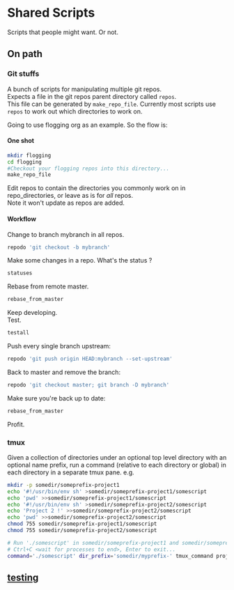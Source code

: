 # Shared Scripts

Scripts that people might want. Or not.

## On path
### Git stuffs
A bunch of scripts for manipulating multiple git repos.  
Expects a file in the git repos parent directory called `repos`.  
This file can be generated by `make_repo_file`.
Currently most scripts use `repos` to work out which directories to work on.

Going to use flogging org as an example. So the flow is:
#### One shot
```bash
mkdir flogging
cd flogging
#Checkout your flogging repos into this directory...
make_repo_file
```
Edit repos to contain the directories you commonly work on in repo_directories, or leave as is for _all_ repos.  
Note it won't update as repos are added.
#### Workflow
Change to branch mybranch in all repos.  
```bash
repodo 'git checkout -b mybranch'
```
Make some changes in a repo.
What's the status ?  
```bash
statuses
```  
Rebase from remote master.  
```bash
rebase_from_master
```
Keep developing.  
Test.  
```bash
testall
```
Push every single branch upstream:  
```bash
repodo 'git push origin HEAD:mybranch --set-upstream'
```
Back to master and remove the branch:
```bash
repodo 'git checkout master; git branch -D mybranch' 
```
Make sure you're back up to date:  
```bash
rebase_from_master
```

Profit.  

### tmux
Given a collection of directories under an optional top level directory with an optional name prefix,
run a command (relative to each directory or global) in each directory in a separate tmux pane.
e.g.
```bash
mkdir -p somedir/someprefix-project1
echo '#!/usr/bin/env sh' >somedir/someprefix-project1/somescript
echo 'pwd' >>somedir/someprefix-project1/somescript
echo '#!/usr/bin/env sh' >somedir/someprefix-project2/somescript
echo 'Project 2 !' >>somedir/someprefix-project2/somescript
echo 'pwd' >>somedir/someprefix-project2/somescript
chmod 755 somedir/someprefix-project1/somescript
chmod 755 somedir/someprefix-project2/somescript

# Run './somescript' in somedir/someprefix-project1 and somedir/someprefix-project2 in separate tmux panes.
# Ctrl+C <wait for processes to end>, Enter to exit...
command='./somescript' dir_prefix='somedir/myprefix-' tmux_command project1 project2
```

## [testing](testing)


